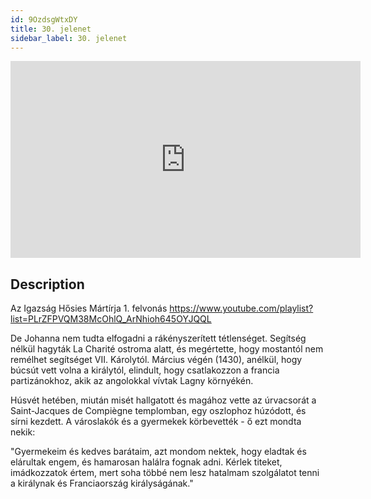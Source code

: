 ```yaml
---
id: 9OzdsgWtxDY
title: 30. jelenet
sidebar_label: 30. jelenet
---
```


<iframe
  width="560"
  height="315"
  src="https://www.youtube.com/embed/9OzdsgWtxDY"
  title="YouTube video player"
  frameborder="0"
  allow="accelerometer; autoplay; clipboard-write; encrypted-media; gyroscope; picture-in-picture; web-share"
  referrerpolicy="strict-origin-when-cross-origin"
  allowfullscreen
></iframe>

## Description

Az Igazság Hősies Mártírja 1. felvonás
https://www.youtube.com/playlist?list=PLrZFPVQM38McOhlQ_ArNhioh645OYJQQL

De Johanna nem tudta elfogadni a rákényszerített tétlenséget. Segítség nélkül hagyták La Charité ostroma alatt, és megértette, hogy mostantól nem remélhet segítséget VII. Károlytól. Március végén (1430), anélkül, hogy búcsút vett volna a királytól, elindult, hogy csatlakozzon a francia partizánokhoz, akik az angolokkal vívtak Lagny környékén.

Húsvét hetében, miután misét hallgatott és magához vette az úrvacsorát a Saint-Jacques de Compiègne templomban, egy oszlophoz húzódott, és sírni kezdett. A városlakók és a gyermekek körbevették - ő ezt mondta nekik:

"Gyermekeim és kedves barátaim, azt mondom nektek, hogy eladtak és elárultak engem, és hamarosan halálra fognak adni. Kérlek titeket, imádkozzatok értem, mert soha többé nem lesz hatalmam szolgálatot tenni a királynak és Franciaország királyságának."
